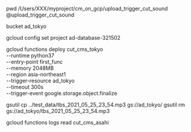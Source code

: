 pwd
/Users/XXX/myproject/cm_on_gcp/upload_trigger_cut_sound
@upload_trigger_cut_sound

bucket ad_tokyo

gcloud config set project ad-database-321502

gcloud functions deploy cut_cms_tokyo \
--runtime python37 \
--entry-point first_func \
--memory 2048MB \
--region asia-northeast1 \
--trigger-resource ad_tokyo \
--timeout 300s \
--trigger-event google.storage.object.finalize

gsutil cp ../test_data/tbs_2021_05_25_23_54.mp3 gs://ad_tokyo/
gsutil rm gs://ad_tokyo/tbs_2021_05_25_23_54.mp3

gcloud functions logs read cut_cms_asahi
